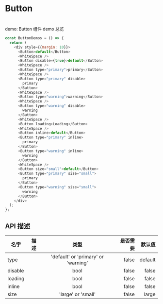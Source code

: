 # Button


### <br/>  demo: Button 组件 demo 总览<br/> 
```js
const ButtonDemos = () => {
  return (
    <div style={{margin: 10}}>
      <Button>default</Button>
      <WhiteSpace />
      <Button disable={true}>default</Button>
      <WhiteSpace />
      <Button type="primary">primary</Button>
      <WhiteSpace />
      <Button type="primary" disable>
        primary
      </Button>
      <WhiteSpace />
      <Button type="warning">warning</Button>
      <WhiteSpace />
      <Button type="warning" disable>
        warning
      </Button>
      <WhiteSpace />
      <Button loading>Loading</Button>
      <WhiteSpace />
      <Button inline>default</Button>
      <Button type="primary" inline>
        primary
      </Button>
      <Button type="warning" inline>
        warning
      </Button>
      <WhiteSpace />
      <Button size="small">default</Button>
      <Button type="primary" size="small">
        primary
      </Button>
      <Button type="warning" size="small">
        warning
      </Button>
    </div>
  );
};

```


## API 描述
|名字| 描述|类型|是否需要|默认值|
| ------------- |:-------------:|:-----:| -----:|-----:|
|type||'default' or 'primary' or 'warning'|false|default|
|disable||bool|false|false|
|loading||bool|false|false|
|inline||bool|false|false|
|size||'large' or 'small'|false|large|
    